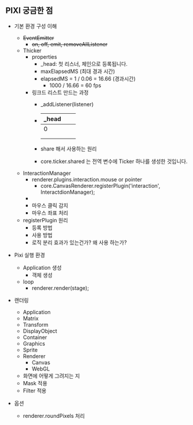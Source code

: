## PIXI 궁금한 점

- 기본 환경 구성 이해
  - ~~EventEmitter~~
    - ~~on, off, emit, removeAllListener~~
  - Thicker
    - properties
      - _head: 첫 리스너, 체인으로 등록됩니다.
      - maxElapsedMS (최대 경과 시간)
      - elapsedMS = 1 / 0.06 = 16.66  (경과시간)
        - 1000 / 16.66 = 60 fps
    - 링크드 리스트 만드는 과정
      - _addListener(listener)

      - | _head |      |      |
        | ----- | ---- | ---- |
        | 0     |      |      |
        |       |      |      |
        |       |      |      |

      - share 해서 사용하는 원리


      - core.ticker.shared 는 전역 변수에 Ticker 하나를 생성한 것입니다.
  - InteractionManager
    - renderer.plugins.interaction.mouse or pointer
      - core.CanvasRenderer.registerPlugin('interaction', InteractdionManager);
    - ​
    - 마우스 클릭 감지
    - 마우스 좌표 처리
  - registerPlugin 원리
    - 등록 방법
    - 사용 방법
    - 로직 분리 효과가 있는건가? 왜 사용 하는가?


- Pixi 실행 환경
  - Application 생성
    - 객체 생성
  - loop
    - renderer.render(stage);


- 랜더링
  - Application
  - Matrix
  - Transform
  - DisplayObject
  - Container
  - Graphics
  - Sprite
  - Renderer
    - Canvas
    - WebGL
  - 화면에 어떻게 그려지는 지
  - Mask 적용
  - Filter 적용
- 옵션
  - renderer.roundPixels 처리

